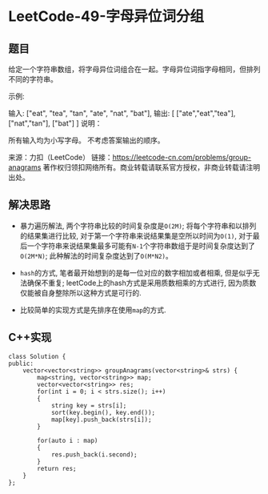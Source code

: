 # LeetCode-49-字母异位词分组

## 题目
给定一个字符串数组，将字母异位词组合在一起。字母异位词指字母相同，但排列不同的字符串。

示例:

输入: ["eat", "tea", "tan", "ate", "nat", "bat"],
输出:
[
  ["ate","eat","tea"],
  ["nat","tan"],
  ["bat"]
]
说明：

所有输入均为小写字母。
不考虑答案输出的顺序。

来源：力扣（LeetCode）
链接：https://leetcode-cn.com/problems/group-anagrams
著作权归领扣网络所有。商业转载请联系官方授权，非商业转载请注明出处。

## 解决思路

* 暴力遍历解法, 两个字符串比较的时间复杂度是`O(2M)`; 将每个字符串和以排列的结果集进行比较, 对于第一个字符串来说结果集是空所以时间为`O(1)`, 对于最后一个字符串来说结果集最多可能有`N-1`个字符串数组于是时间复杂度达到了`O(2M*N)`; 此种解法的时间复杂度达到了`O(M*N2)`。

* `hash`的方式, 笔者最开始想到的是每一位对应的数字相加或者相乘, 但是似乎无法确保不重复; leetCode上的hash方式是采用质数相乘的方式进行, 因为质数仅能被自身整除所以这种方式是可行的.

* 比较简单的实现方式是先排序在使用`map`的方式.

## C++实现
```
class Solution {
public:
    vector<vector<string>> groupAnagrams(vector<string>& strs) {
        map<string, vector<string>> map;
        vector<vector<string>> res;
        for(int i = 0; i < strs.size(); i++)
        {
        	string key = strs[i];
        	sort(key.begin(), key.end());
        	map[key].push_back(strs[i]);
        }

        for(auto i : map)
        {
        	res.push_back(i.second);
        }
        return res;
    }
};
```
